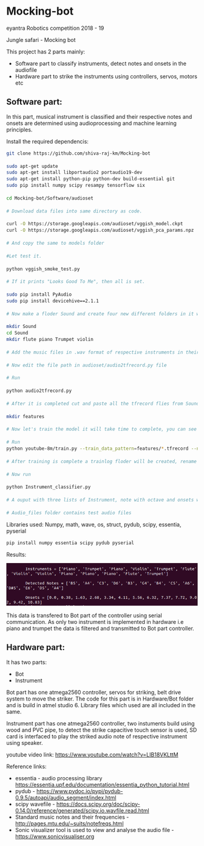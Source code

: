 # Mocking-bot

eyantra Robotics competition 2018 - 19 

Jungle safari - Mocking bot

This project has 2 parts mainly: 
- Software part to classify instruments, detect notes and onsets in the audiofile 
- Hardware part to strike the instruments using controllers, servos, motors etc

## Software part:

In this part, musical instrument is classified and their respective notes and onsets are determined using audioprocessing and machine learning principles.

Install the required dependencis:

``` bash 
git clone https://github.com/shiva-raj-km/Mocking-bot

sudo apt-get update
sudo apt-get install libportaudio2 portaudio19-dev
sudo apt-get install python-pip python-dev build-essential git
sudo pip install numpy scipy resampy tensorflow six

cd Mocking-bot/Software/audioset

# Download data files into same directory as code.

curl -O https://storage.googleapis.com/audioset/vggish_model.ckpt
curl -O https://storage.googleapis.com/audioset/vggish_pca_params.npz

# And copy the same to models folder

#Let test it.

python vggish_smoke_test.py

# If it prints "Looks Good To Me", then all is set.

sudo pip install PyAudio
sudo pip install devicehive==2.1.1

# Now make a floder Sound and create four new different folders in it with name flute,piano,Trumpet,violin

mkdir Sound
cd Sound
mkdir flute piano Trumpet violin

# Add the music files in .wav format of respective instruments in their folders

# Now edit the file path in audioset/audio2tfrecord.py file 

# Run

python audio2tfrecord.py

# After it is completed cut and paste all the tfrecord flies from Sound folder into features folder 

mkdir features

# Now let's train the model it will take time to complete, you can see the loss and accuracy values changes as on each step

# Run
python youtube-8m/train.py --train_data_pattern=features/*.tfrecord --num_epochs=100 --learning_rate_decay_examples=40000 --feature_names=audio_embedding --feature_sizes=128 --frame_features --batch_size=64 --num_classes=6 --train_dir=trainlog --base_learning_rate=0.001 --model=LstmModel

# After training is complete a trainlog floder will be created, rename and copy the last three files with extension .meta, .index, .data-00000-of-00001 to youtube_model.ckpt.meta, youtube_model.ckpt.index, youtube_model.ckpt.data-00000-of-00001 respectively to models floder.

# Now run 

python Instrument_classifier.py

# A ouput with three lists of Instrument, note with octave and onsets will be printed of the respective audiofile

# Audio_files folder contains test audio files
```
Libraries used:
Numpy, math, wave, os, struct, pydub, scipy, essentia, pyserial

```bash
pip install numpy essentia scipy pydub pyserial 
```

Results:

![](result.png)

This data is transfered to Bot part of the controller using serial communication. As only two instrument is implemented in hardware i.e piano and trumpet the data is filtered and transmitted to Bot part controller.

## Hardware part: 

It has two parts:
- Bot
- Instrument

Bot part has one atmega2560 controller, servos for striking, belt drive system to move the striker. The code for this part is in Hardware/Bot folder and is build in atmel studio 6. Library files which used are all included in the same.

Instrument part has one atmega2560 controller, two instuments build using wood and PVC pipe, to detect the strike capacitive touch sensor is used, SD card is interfaced to play the striked audio note of respective instrument using speaker.


youtube video link: <https://www.youtube.com/watch?v=LIB18VKLttM>

Reference links:
- essentia - audio processing library <https://essentia.upf.edu/documentation/essentia_python_tutorial.html>
- pydub - <https://www.pydoc.io/pypi/pydub-0.9.5/autoapi/audio_segment/index.html>
- scipy wavefile - <https://docs.scipy.org/doc/scipy-0.14.0/reference/generated/scipy.io.wavfile.read.html>
- Standard music notes and their frequencies - <http://pages.mtu.edu/~suits/notefreqs.html>
- Sonic visualizer tool is used to view and analyse the audio file - <https://www.sonicvisualiser.org>


